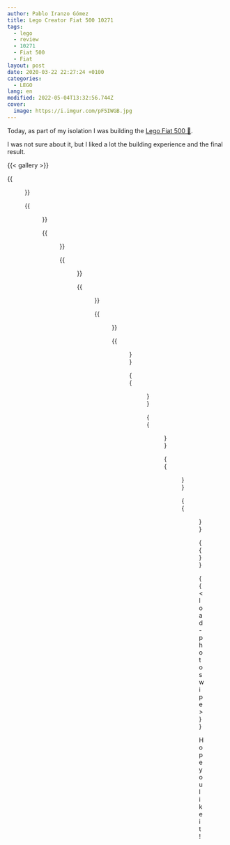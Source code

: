 ```yaml
---
author: Pablo Iranzo Gómez
title: Lego Creator Fiat 500 10271
tags:
  - lego
  - review
  - 10271
  - Fiat 500
  - Fiat
layout: post
date: 2020-03-22 22:27:24 +0100
categories:
  - LEGO
lang: en
modified: 2022-05-04T13:32:56.744Z
cover:
  image: https://i.imgur.com/pF5IWGB.jpg
---
```


Today, as part of my isolation I was building the [Lego Fiat 500
🛒](https://www.amazon.de/dp/B085BJVN2B?tag=redken02-21).

I was not sure about it, but I liked a lot the building experience and the
final result.

{{< gallery >}}

{{<figure src="https://i.imgur.com/pF5IWGBt.jpg" link="https://i.imgur.com/pF5IWGB.jpg" alt="Front view" >}}

{{<figure src="https://i.imgur.com/cEGzdpJt.jpg" link="https://i.imgur.com/cEGzdpJ.jpg" alt="Front view with opened roof" >}}

{{<figure src="https://i.imgur.com/yXdREeBt.jpg" link="https://i.imgur.com/yXdREeB.jpg" alt="Driver area with door open" >}}

{{<figure src="https://i.imgur.com/sucvwKot.jpg" link="https://i.imgur.com/sucvwKo.jpg" alt="Wheel in the trunk" >}}

{{<figure src="https://i.imgur.com/HYNNoNHt.jpg" link="https://i.imgur.com/HYNNoNH.jpg.jpg" alt="Access to rear seats" >}}

{{<figure src="https://i.imgur.com/5nSxDKIt.jpg" link="https://i.imgur.com/5nSxDKI.jpg.jpg" alt="Suitcase in the back" >}}

{{<figure src="https://i.imgur.com/UiBizBxt.jpg" link="https://i.imgur.com/UiBizBx.jpg.jpg" alt="Engine door" >}}

{{<figure src="https://i.imgur.com/AvNPLB0t.jpg" link="https://i.imgur.com/AvNPLB0.jpg.jpg" alt="Suitcase contents" >}}

{{<figure src="https://i.imgur.com/Td4v9Rbt.jpg" link="https://i.imgur.com/Td4v9Rb.jpg.jpg" alt="Suitcase holder grid" >}}

{{<figure src="https://i.imgur.com/ZDWtvCYt.jpg" link="https://i.imgur.com/ZDWtvCY.jpg.jpg" alt="Side view with painting inside" >}}

{{<figure src="https://i.imgur.com/G44w463t.jpg" link="https://i.imgur.com/G44w463.jpg.jpg" alt="Front view alongside Beetle" >}}

{{</gallery>}}

{{< load-photoswipe >}}

Hope you like it!
